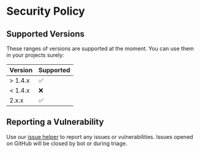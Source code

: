 # Security Policy

## Supported Versions

These ranges of versions are supported at the moment. You can use them in your projects surely:

|  Version  | Supported          |
| --------- | ------------------ |
| > 1.4.x   | :white_check_mark: |
| < 1.4.x   | :x:                |
|   2.x.x   | :white_check_mark: |

## Reporting a Vulnerability

Use our [issue helper](https://issues.vuetifyjs.com/) to report any issues or vulnerabilities. Issues opened on GitHub will be closed by bot or during triage.
